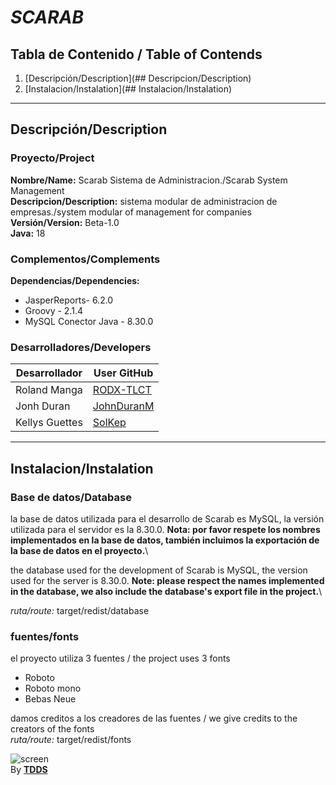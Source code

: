 # ***SCARAB***
## Tabla de Contenido / Table of Contends
1. [Descripción/Description](## Descripcion/Description)
2. [Instalacion/Instalation](## Instalacion/Instalation) 
***
## Descripción/Description
### Proyecto/Project

**Nombre/Name:** Scarab Sistema de Administracion./Scarab System Management\
**Descripcion/Description:** sistema modular de administracion de empresas./system modular of management for companies\
**Versión/Version:** Beta-1.0\
**Java:** 18
### Complementos/Complements
**Dependencias/Dependencies:**  
* JasperReports- 6.2.0
* Groovy - 2.1.4
* MySQL Conector Java - 8.30.0
### Desarrolladores/Developers
| Desarrollador  | User GitHub |
| ---------------| ----------- |
| Roland Manga   | [RODX-TLCT](https://github.com/RODX-TLCT) | 
| Jonh Duran     | [JohnDuranM](https://github.com/JohnDuranM) | 
| Kellys Guettes | [SolKep](https://github.com/Solkep) |
***
## Instalacion/Instalation
### Base de datos/Database

la base de datos utilizada para el desarrollo de Scarab es MySQL, la versión utilizada para el servidor es la 8.30.0. **Nota: por favor respete los nombres implementados en la base de datos, también incluimos la exportación de la base de datos en el proyecto.**\

the database used for the development of Scarab is MySQL, the version used for the server is 8.30.0. **Note: please respect the names implemented in the database, we also include the database's export file in the project.**\

*ruta/route:* target/redist/database

### fuentes/fonts

el proyecto utiliza 3 fuentes / the project uses 3 fonts

* Roboto 
* Roboto mono
* Bebas Neue 

damos creditos a los creadores de las fuentes / we give credits to the creators of the fonts\
*ruta/route:* target/redist/fonts

![screen](https://avatars.githubusercontent.com/u/101233189?s=400&u=ec16ba05f3abf43d7528e0d50a5fa12daca1adc7&v=4)\
By [**TDDS**](https://github.com/TEAM-DEVELOPERS-DYNAMICS-SOLUTIONS)
